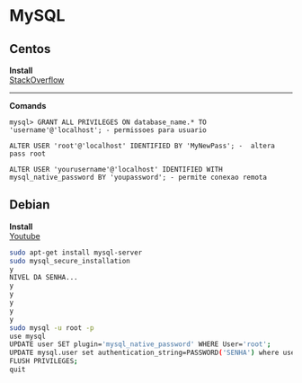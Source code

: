 # MySQL
## Centos
**Install**  
[StackOverflow](https://stackoverflow.com/questions/39025524/how-to-install-mysql-5-7-on-amazon-ec2)  
***
**Comands**  
```
mysql> GRANT ALL PRIVILEGES ON database_name.* TO 'username'@'localhost'; - permissoes para usuario  

ALTER USER 'root'@'localhost' IDENTIFIED BY 'MyNewPass'; -  altera pass root  

ALTER USER 'yourusername'@'localhost' IDENTIFIED WITH mysql_native_password BY 'youpassword'; - permite conexao remota
```
## Debian
**Install**  
[Youtube](https://www.youtube.com/watch?v=ug0TFsort24)
``` bash
sudo apt-get install mysql-server
sudo mysql_secure_installation
y
NIVEL DA SENHA...
y
y
y
y
y
sudo mysql -u root -p
use mysql
UPDATE user SET plugin='mysql_native_password' WHERE User='root';
UPDATE mysql.user set authentication_string=PASSWORD('SENHA') where user='root';
FLUSH PRIVILEGES;
quit
```